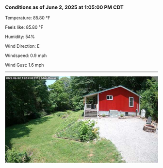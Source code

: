 ### Conditions as of June 2, 2025 at 1:05:00 PM CDT 

Temperature: 85.80 &deg;F

Feels like: 85.80 &deg;F

Humidity: 54%

Wind Direction: E

Windspeed: 0.9 mph

Wind Gust: 1.6 mph

---

<img src="./images/latest.jpeg"/>

